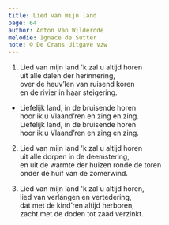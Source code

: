 ```yaml
---
title: Lied van mijn land
page: 64
author: Anton Van Wilderode
melodie: Ignace de Sutter
note: © De Crans Uitgave vzw
---  
```


1. Lied van mijn land 'k zal u altijd horen  
uit alle dalen der herinnering,  
over de heuv’len van ruisend koren  
en de rivier in haar steigering.  

   
- Liefelijk land, in de bruisende horen  
hoor ik u Vlaand’ren en zing en zing.  
Liefelijk land, in de bruisende horen  
hoor ik u Vlaand’ren en zing en zing.  


2. Lied van mijn land 'k zal u altijd horen  
uit alle dorpen in de deemstering,  
en uit de warmte der huizen ronde de toren  
onder de huif van de zomerwind.  


3. Lied van mijn land 'k zal u altijd horen,  
lied van verlangen en vertedering,  
dat met de kind’ren altijd herboren,  
zacht met de doden tot zaad verzinkt.  